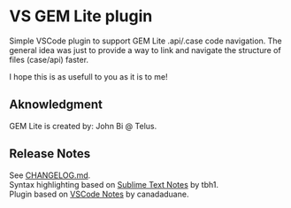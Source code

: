 # VS GEM Lite plugin

Simple VSCode plugin to support GEM Lite .api/.case code navigation. 
The general idea was just to provide a way to link and navigate the structure of files (case/api) faster.

I hope this is as usefull to you as it is to me!


## Aknowledgment 

GEM Lite is created by: John Bi @ Telus.


## Release Notes

See [CHANGELOG.md](CHANGELOG.md).  
Syntax highlighting based on [Sublime Text Notes](https://packagecontrol.io/packages/Notes) by tbh1.  
Plugin based on [VSCode Notes](https://github.com/canadaduane/vscode-notes) by canadaduane.  
